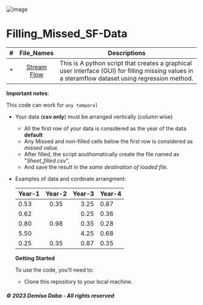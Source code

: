 ![image](https://github.com/DemisoDaba/Filling_Missed-Data/assets/125874545/1d335119-c2c4-450f-8d0c-2ac529fb51c8)

# Filling_Missed_SF-Data

#|File_Names|Descriptions
---|:---:|---
*|[Stream Flow](./Fill_Stream_Flow.py)| This is A python script that creates a graphical user interface (GUI) for filling missing values in a steramflow dataset using regression method.

**Important notes**:

This code can work for ``any temporal``
- Your data (**csv only**) must be arranged vertically (column wise)
    - All the first row of your data is considered as the year of the data **default**
    - Any Missed and non-filled cells below the first row is considered as *missed value*.
    - After filled, the script aouthomatically create the file named as "*Sheet_filled.csv*",
    - And save the result in the *same destination of loaded file*.
      
- Examples of data and cordinate arrangment:

  Year-1|Year-2|Year-3|Year-4
  :---|:---:|---:|---
  0.53|0.35|3.25|0.87
  0.62||0.25|0.36
  0.80|0.98|0.35|0.28
  5.50||4.25|0.68
  0.25|0.35|0.87|0.35

  **Getting Started**

  To use the code, you'll need to:
   - Clone this repository to your local machine.

##### © 2023 **Demiso Daba - All rights reserved**
